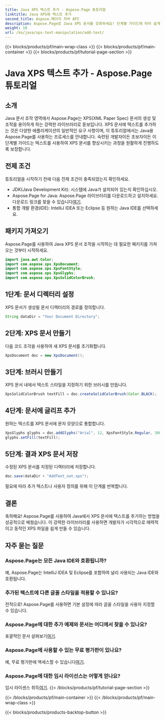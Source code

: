 ```yaml
---
title: Java XPS 텍스트 추가 - Aspose.Page 튜토리얼
linktitle: Java XPS에 텍스트 추가
second_title: Aspose.페이지 자바 API
description: Aspose.Page로 Java XPS 문서를 강화하세요! 단계별 가이드에 따라 쉽게 텍스트를 추가하세요. 지금 귀하의 문서 처리 기술을 향상시켜 보세요.
weight: 10
url: /ko/java/xps-text-manipulation/add-text/
---
```


{{< blocks/products/pf/main-wrap-class >}}
{{< blocks/products/pf/main-container >}}
{{< blocks/products/pf/tutorial-page-section >}}

# Java XPS 텍스트 추가 - Aspose.Page 튜토리얼

## 소개
Java 문서 조작 영역에서 Aspose.Page는 XPS(XML Paper Spec) 문서의 생성 및 조작을 용이하게 하는 강력한 라이브러리로 돋보입니다. XPS 문서에 텍스트를 추가하는 것은 다양한 애플리케이션의 일반적인 요구 사항이며, 이 튜토리얼에서는 Java용 Aspose.Page를 사용하는 프로세스를 안내합니다. 숙련된 개발자이든 초보자이든 이 단계별 가이드는 텍스트를 사용하여 XPS 문서를 향상시키는 과정을 원활하게 진행하도록 보장합니다.
## 전제 조건
튜토리얼을 시작하기 전에 다음 전제 조건이 충족되었는지 확인하세요.
- JDK(Java Development Kit): 시스템에 Java가 설치되어 있는지 확인하십시오.
-  Aspose.Page for Java: Aspose.Page 라이브러리를 다운로드하고 설치하세요. 다운로드 링크를 찾을 수 있습니다[여기](https://releases.aspose.com/page/java/).
- 통합 개발 환경(IDE): IntelliJ IDEA 또는 Eclipse 등 원하는 Java IDE를 선택하세요.
## 패키지 가져오기
Aspose.Page를 사용하여 Java XPS 문서 조작을 시작하는 데 필요한 패키지를 가져오는 것부터 시작하세요.
```java
import java.awt.Color;
import com.aspose.xps.XpsDocument;
import com.aspose.xps.XpsFontStyle;
import com.aspose.xps.XpsGlyphs;
import com.aspose.xps.XpsSolidColorBrush;
```
## 1단계: 문서 디렉터리 설정
XPS 문서가 생성될 문서 디렉터리의 경로를 정의합니다.
```java
String dataDir = "Your Document Directory";
```
## 2단계: XPS 문서 만들기
다음 코드 조각을 사용하여 새 XPS 문서를 초기화합니다.
```java
XpsDocument doc = new XpsDocument();
```
## 3단계: 브러시 만들기
XPS 문서 내에서 텍스트 스타일을 지정하기 위한 브러시를 만듭니다.
```java
XpsSolidColorBrush textFill = doc.createSolidColorBrush(Color.BLACK);
```
## 4단계: 문서에 글리프 추가
원하는 텍스트를 XPS 문서에 문자 모양으로 통합합니다.
```java
XpsGlyphs glyphs = doc.addGlyphs("Arial", 12, XpsFontStyle.Regular, 300f, 450f, "Hello World!");
glyphs.setFill(textFill);
```
## 5단계: 결과 XPS 문서 저장
수정된 XPS 문서를 지정된 디렉터리에 저장합니다.
```java
doc.save(dataDir + "AddText_out.xps");
```
필요에 따라 추가 텍스트나 사용자 정의를 위해 이 단계를 반복합니다.
## 결론
축하해요! Aspose.Page를 사용하여 Java에서 XPS 문서에 텍스트를 추가하는 방법을 성공적으로 배웠습니다. 이 강력한 라이브러리를 사용하면 개발자가 시각적으로 매력적이고 동적인 XPS 파일을 쉽게 만들 수 있습니다.
## 자주 묻는 질문
### Aspose.Page는 모든 Java IDE와 호환됩니까?
예, Aspose.Page는 IntelliJ IDEA 및 Eclipse를 포함하여 널리 사용되는 Java IDE와 호환됩니다.
### 추가된 텍스트에 다른 글꼴 스타일을 적용할 수 있나요?
전적으로! Aspose.Page를 사용하면 기본 설정에 따라 글꼴 스타일을 사용자 지정할 수 있습니다.
### Aspose.Page에 대한 추가 예제와 문서는 어디에서 찾을 수 있나요?
 포괄적인 문서 살펴보기[여기](https://reference.aspose.com/page/java/).
### Aspose.Page에 사용할 수 있는 무료 평가판이 있나요?
 예, 무료 평가판에 액세스할 수 있습니다[여기](https://releases.aspose.com/).
### Aspose.Page에 대한 임시 라이선스는 어떻게 얻나요?
 임시 라이센스 취득[여기](https://purchase.aspose.com/temporary-license/).
{{< /blocks/products/pf/tutorial-page-section >}}

{{< /blocks/products/pf/main-container >}}
{{< /blocks/products/pf/main-wrap-class >}}

{{< blocks/products/products-backtop-button >}}
